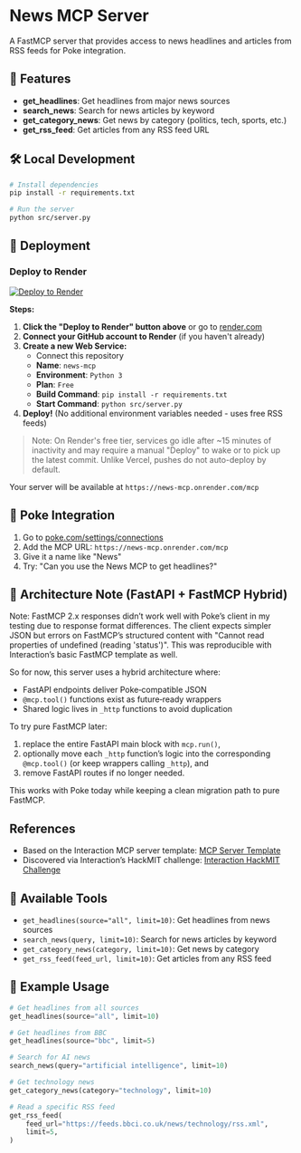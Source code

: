 # News MCP Server

A FastMCP server that provides access to news headlines and articles from RSS feeds for Poke integration.

## 🚀 Features

- **get_headlines**: Get headlines from major news sources
- **search_news**: Search for news articles by keyword
- **get_category_news**: Get news by category (politics, tech, sports, etc.)
- **get_rss_feed**: Get articles from any RSS feed URL

## 🛠️ Local Development

```bash
# Install dependencies
pip install -r requirements.txt

# Run the server
python src/server.py
```

## 🚢 Deployment

### Deploy to Render

[![Deploy to Render](https://render.com/images/deploy-to-render-button.svg)](https://render.com/deploy)

**Steps:**
1. **Click the "Deploy to Render" button above** or go to [render.com](https://render.com)
2. **Connect your GitHub account to Render** (if you haven't already)
3. **Create a new Web Service:**
   - Connect this repository
   - **Name**: `news-mcp`
   - **Environment**: `Python 3`
   - **Plan**: `Free`
   - **Build Command**: `pip install -r requirements.txt`
   - **Start Command**: `python src/server.py`
4. **Deploy!** (No additional environment variables needed - uses free RSS feeds)

> Note: On Render's free tier, services go idle after ~15 minutes of inactivity and may require a manual "Deploy" to wake or to pick up the latest commit. Unlike Vercel, pushes do not auto-deploy by default.

Your server will be available at `https://news-mcp.onrender.com/mcp`

## 🎯 Poke Integration

1. Go to [poke.com/settings/connections](https://poke.com/settings/connections)
2. Add the MCP URL: `https://news-mcp.onrender.com/mcp`
3. Give it a name like "News"
4. Try: "Can you use the News MCP to get headlines?"

## 🧩 Architecture Note (FastAPI + FastMCP Hybrid)

Note: FastMCP 2.x responses didn’t work well with Poke’s client in my testing due to response format differences. The client expects simpler JSON but errors on FastMCP’s structured content with "Cannot read properties of undefined (reading 'status')". This was reproducible with Interaction’s basic FastMCP template as well.

So for now, this server uses a hybrid architecture where:
- FastAPI endpoints deliver Poke‑compatible JSON
- `@mcp.tool()` functions exist as future‑ready wrappers
- Shared logic lives in `_http` functions to avoid duplication

To try pure FastMCP later:
1) replace the entire FastAPI main block with `mcp.run()`,
2) optionally move each `_http` function’s logic into the corresponding `@mcp.tool()` (or keep wrappers calling `_http`), and
3) remove FastAPI routes if no longer needed.

This works with Poke today while keeping a clean migration path to pure FastMCP.

## References

- Based on the Interaction MCP server template: [MCP Server Template](https://github.com/InteractionCo/mcp-server-template/tree/main)
- Discovered via Interaction’s HackMIT challenge: [Interaction HackMIT Challenge](https://interaction.co/HackMIT)

## 🔧 Available Tools

- `get_headlines(source="all", limit=10)`: Get headlines from news sources
- `search_news(query, limit=10)`: Search for news articles by keyword
- `get_category_news(category, limit=10)`: Get news by category
- `get_rss_feed(feed_url, limit=10)`: Get articles from any RSS feed

## 📝 Example Usage

```python
# Get headlines from all sources
get_headlines(source="all", limit=10)

# Get headlines from BBC
get_headlines(source="bbc", limit=5)

# Search for AI news
search_news(query="artificial intelligence", limit=10)

# Get technology news
get_category_news(category="technology", limit=10)

# Read a specific RSS feed
get_rss_feed(
    feed_url="https://feeds.bbci.co.uk/news/technology/rss.xml",
    limit=5,
)
```

